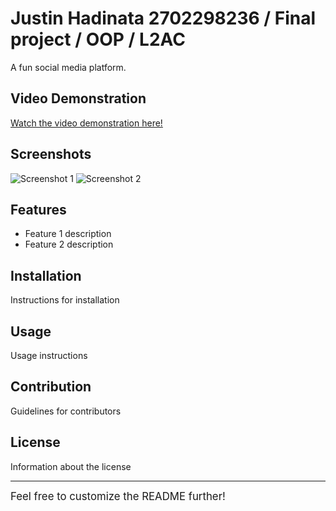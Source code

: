 # Justin Hadinata 2702298236 / Final project / OOP / L2AC

A fun social media platform.

## Video Demonstration
[Watch the video demonstration here!](https://youtu.be/W4wNyJpvC6U)

## Screenshots
![Screenshot 1](path_to_screenshot1.png)
![Screenshot 2](path_to_screenshot2.png)

## Features
- Feature 1 description
- Feature 2 description

## Installation
Instructions for installation

## Usage
Usage instructions

## Contribution
Guidelines for contributors

## License
Information about the license

---

<span style="font-size: larger;">Feel free to customize the README further!</span>
